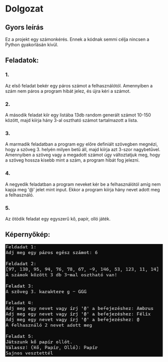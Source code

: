 # Dolgozat 

## Gyors leírás
Ez a projekt egy számonkérés. Ennek a kódnak semmi célja nincsen a Python gyakorlásán kívül.

## Feladatok:
### 1.
Az első feladat bekér egy páros számot a felhasználótól. Amennyiben a szám nem páros a program hibát jelez, és újra kéri a számot.
### 2.
A második feladat kiír egy listába 13db random generált számot 10-150 között, majd kiírja hány 3-al osztható számot tartalmazott a lista.
### 3.
A marmadik feladatban a program egy előre definiált szövegben megnézi, hogy a szöveg 3. helyén milyen betű áll, majd kiírja azt 3-szor nagybetűvel. Amennyiben a szöveg vagy a megadott számot úgy változtatjuk meg, hogy a szöveg hossza kisebb mint a szám, a program hibát fog jelezni.
### 4.
A negyedik feladatban a program neveket kér be a felhasználótól amíg nem kapja meg '@' jelet mint input. Ekkor a program kiírja hány nevet adott meg a felhasználó.
### 5.
Az ötödik feladat egy egyszerű kő, papír, olló játék.

## Képernyőkép:
![Képernyőkép](./Capture.PNG)